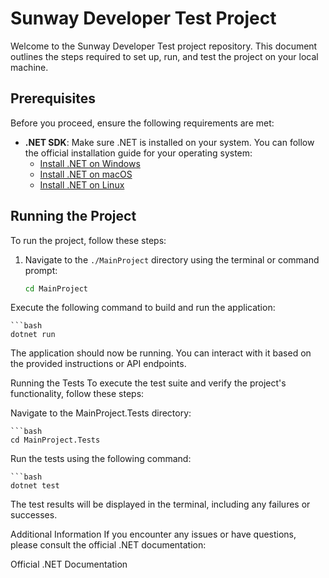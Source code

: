 # Sunway Developer Test Project

Welcome to the Sunway Developer Test project repository. This document outlines the steps required to set up, run, and test the project on your local machine.

## Prerequisites

Before you proceed, ensure the following requirements are met:

- **.NET SDK**: Make sure .NET is installed on your system. You can follow the official installation guide for your operating system:
  - [Install .NET on Windows](https://learn.microsoft.com/en-us/dotnet/core/install/windows#install-with-visual-studio-code)
  - [Install .NET on macOS](https://learn.microsoft.com/en-us/dotnet/core/install/macos)
  - [Install .NET on Linux](https://learn.microsoft.com/en-us/dotnet/core/install/linux)

## Running the Project

To run the project, follow these steps:

1. Navigate to the `./MainProject` directory using the terminal or command prompt:

   ```bash
   cd MainProject
   
Execute the following command to build and run the application:

    ```bash
    dotnet run

The application should now be running. You can interact with it based on the provided instructions or API endpoints.

Running the Tests
To execute the test suite and verify the project's functionality, follow these steps:

Navigate to the MainProject.Tests directory:

    ```bash
    cd MainProject.Tests

Run the tests using the following command:

    ```bash
    dotnet test

The test results will be displayed in the terminal, including any failures or successes.

Additional Information
If you encounter any issues or have questions, please consult the official .NET documentation:

Official .NET Documentation
